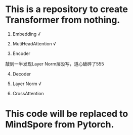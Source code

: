 # This is a repository to create Transformer from nothing.

1. Embedding  √

2. MutiHeadAttention √

3. Encoder

敲到一半发现Layer Norm层没写，道心破碎了555

4. Decoder

5. Layer Norm √

6. CrossAttention

# This code will be replaced to MindSpore from Pytorch.
